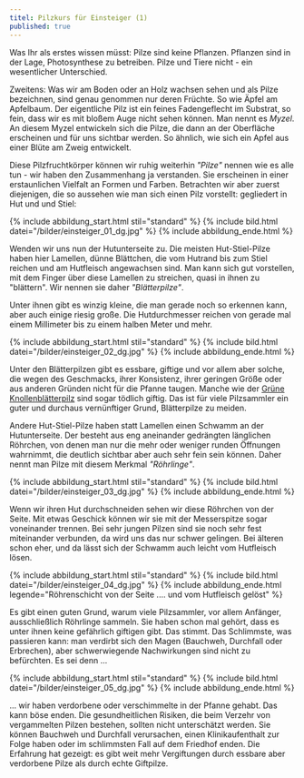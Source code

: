 ```yaml
---
titel: Pilzkurs für Einsteiger (1)
published: true
---
```

Was Ihr als erstes wissen müsst: Pilze sind keine Pflanzen. Pflanzen sind in der Lage, Photosynthese zu betreiben. Pilze und Tiere nicht - ein wesentlicher Unterschied.

Zweitens: Was wir am Boden oder an Holz wachsen sehen und als Pilze bezeichnen, sind genau genommen nur deren Früchte. So wie Äpfel am Apfelbaum. Der eigentliche Pilz ist ein feines Fadengeflecht im Substrat, so fein, dass wir es mit bloßem Auge nicht sehen können. Man nennt es *Myzel*. An diesem  Myzel entwickeln sich die Pilze, die dann an der Oberfläche erscheinen und für uns sichtbar werden. So ähnlich, wie sich ein Apfel aus einer Blüte  am Zweig entwickelt.

Diese Pilzfruchtkörper können wir ruhig weiterhin *"Pilze"* nennen wie es alle tun - wir haben den Zusammenhang ja verstanden. Sie erscheinen in einer erstaunlichen Vielfalt an Formen und Farben. Betrachten wir aber zuerst diejenigen, die so aussehen wie man sich einen Pilz vorstellt: gegliedert in Hut und und Stiel:

{% include abbildung_start.html stil="standard" %}
{% include bild.html datei="/bilder/einsteiger_01_dg.jpg" %}
{% include abbildung_ende.html %}

Wenden wir uns nun der Hutunterseite zu. Die meisten Hut-Stiel-Pilze haben hier Lamellen, dünne Blättchen, die vom Hutrand bis zum Stiel reichen und am Hutfleisch angewachsen sind. Man kann sich gut vorstellen, mit dem Finger über diese Lamellen zu streichen, quasi in ihnen zu "blättern". Wir nennen sie daher *"Blätterpilze"*.

Unter ihnen gibt es winzig kleine, die man gerade noch so erkennen kann, aber auch einige riesig große. Die Hutdurchmesser reichen von gerade mal einem Millimeter bis zu einem halben Meter und mehr.

{% include abbildung_start.html stil="standard" %}
{% include bild.html datei="/bilder/einsteiger_02_dg.jpg" %}
{% include abbildung_ende.html %}

Unter den Blätterpilzen gibt es essbare, giftige und vor allem aber solche, die wegen des Geschmacks, ihrer Konsistenz, ihrer geringen Größe oder aus anderen Gründen nicht für die Pfanne taugen. Manche wie der [Grüne Knollenblätterpilz](/pilze/amanita-phalloides-grüner-knollenblätterpilz) sind sogar tödlich giftig. Das ist für viele Pilzsammler ein guter und durchaus vernünftiger Grund, Blätterpilze zu meiden.

Andere Hut-Stiel-Pilze haben statt Lamellen einen Schwamm an der Hutunterseite. Der besteht aus eng aneinander gedrängten länglichen Röhrchen, von denen man nur die mehr oder weniger runden Öffnungen wahrnimmt, die deutlich sichtbar aber auch sehr fein sein können. Daher nennt man Pilze mit diesem Merkmal *"Röhrlinge"*.

{% include abbildung_start.html stil="standard" %}
{% include bild.html datei="/bilder/einsteiger_03_dg.jpg" %}
{% include abbildung_ende.html %}

Wenn wir ihren Hut durchschneiden sehen wir diese Röhrchen von der Seite. Mit etwas Geschick können wir sie mit der Messerspitze sogar voneinander trennen. Bei sehr jungen Pilzen sind sie noch sehr fest miteinander verbunden, da wird uns das nur schwer gelingen. Bei älteren schon eher, und da lässt sich der Schwamm auch leicht vom Hutfleisch lösen.

{% include abbildung_start.html stil="standard" %}
{% include bild.html datei="/bilder/einsteiger_04_dg.jpg" %}
{% include abbildung_ende.html legende="Röhrenschicht von der Seite .... und vom Hutfleisch gelöst" %}

Es gibt einen guten Grund, warum viele Pilzsammler, vor allem Anfänger, ausschließlich Röhrlinge sammeln. Sie haben schon mal gehört, dass es unter ihnen keine gefährlich giftigen gibt. Das stimmt. Das Schlimmste, was passieren kann: man verdirbt sich den Magen (Bauchweh, Durchfall oder Erbrechen), aber schwerwiegende Nachwirkungen sind nicht zu befürchten. Es sei denn ...

{% include abbildung_start.html stil="standard" %}
{% include bild.html datei="/bilder/einsteiger_05_dg.jpg" %}
{% include abbildung_ende.html %}

... wir haben verdorbene oder verschimmelte in der Pfanne gehabt. Das kann böse enden. Die gesundheitlichen Risiken, die beim Verzehr von vergammelten Pilzen bestehen, sollten nicht unterschätzt werden. Sie können Bauchweh und Durchfall verursachen, einen Klinikaufenthalt zur Folge haben oder im schlimmsten Fall auf dem Friedhof enden. Die Erfahrung hat gezeigt: es gibt weit mehr Vergiftungen durch essbare aber verdorbene Pilze als durch echte Giftpilze.

